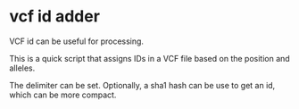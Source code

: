 # vcf id adder

VCF id can be useful for processing.

This is a quick script that assigns IDs in a VCF file based on the position and alleles.

The delimiter can be set.
Optionally, a sha1 hash can be use to get an id, which can be more compact.
